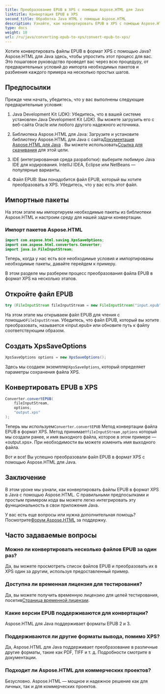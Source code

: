 ```yaml
---
title: Преобразование EPUB в XPS с помощью Aspose.HTML для Java
linktitle: Конвертация EPUB в XPS
second_title: Обработка Java HTML с помощью Aspose.HTML
description: Узнайте, как конвертировать EPUB в XPS с помощью Aspose.HTML для Java. Пошаговое руководство для бесшовного конвертирования EPUB в XPS. Попробуйте прямо сейчас!
type: docs
weight: 10
url: /ru/java/converting-epub-to-xps/convert-epub-to-xps/
---
```


Хотите конвертировать файлы EPUB в формат XPS с помощью Java? Aspose.HTML для Java здесь, чтобы упростить этот процесс для вас. Это пошаговое руководство проведет вас через всю процедуру, от предварительных условий до импорта необходимых пакетов и разбиения каждого примера на несколько простых шагов.

## Предпосылки

Прежде чем начать, убедитесь, что у вас выполнены следующие предварительные условия:

1. Java Development Kit (JDK): Убедитесь, что в вашей системе установлен Java Development Kit (JDK). Вы можете загрузить его с веб-сайта Oracle или любого другого надежного источника.

2. Библиотека Aspose.HTML для Java: Загрузите и установите библиотеку Aspose.HTML для Java с сайта[Документация Aspose.HTML для Java](https://reference.aspose.com/html/java/) . Вы можете использовать[Ссылка для скачивания](https://releases.aspose.com/html/java/) для этой цели.

3. IDE (интегрированная среда разработки): выберите любимую Java IDE для кодирования. IntelliJ IDEA, Eclipse или NetBeans — популярные варианты.

4. Файл EPUB: Вам понадобится файл EPUB, который вы хотите преобразовать в XPS. Убедитесь, что у вас есть этот файл.

## Импортные пакеты

На этом этапе мы импортируем необходимые пакеты из библиотеки Aspose.HTML и настроим среду для нашей задачи конвертации.

### Импорт пакетов Aspose.HTML

```java
import com.aspose.html.saving.XpsSaveOptions;
import com.aspose.html.converters.Converter;
import java.io.FileInputStream;
```

Теперь, когда у нас есть все необходимые условия и импортированы необходимые пакеты, давайте перейдем к примеру.

В этом разделе мы разберем процесс преобразования файла EPUB в формат XPS на несколько этапов.

## Откройте файл EPUB

```java
try (FileInputStream fileInputStream = new FileInputStream("input.epub")) {
```

 На этом этапе мы открываем файл EPUB для чтения с помощью`FileInputStream`. Убедитесь, что файл EPUB, который вы хотите преобразовать, называется «input.epub» или обновите путь к файлу соответствующим образом.

## Создать XpsSaveOptions

```java
XpsSaveOptions options = new XpsSaveOptions();
```

Здесь мы создаем экземпляр`XpsSaveOptions`, который определяет параметры сохранения файла XPS.

## Конвертировать EPUB в XPS

```java
Converter.convertEPUB(
    fileInputStream,
    options,
    "output.xps"
);
```

 Теперь мы используем`Converter.convertEPUB` Метод конвертации файла EPUB в формат XPS. Метод принимает`fileInputStream` ,`options` который мы создали ранее, и имя выходного файла, которое в этом примере — «output.xps». При необходимости вы можете изменить имя выходного файла.

Вот и все! Вы успешно преобразовали файл EPUB в формат XPS с помощью Aspose.HTML для Java.

## Заключение

В этом уроке мы узнали, как конвертировать файлы EPUB в формат XPS в Java с помощью Aspose.HTML. С правильными предпосылками и простым примером кода вы можете легко интегрировать эту функциональность в свои приложения Java.

 У вас есть еще вопросы или нужна дополнительная помощь? Посмотрите[Форум Aspose.HTML](https://forum.aspose.com/) за поддержку.

## Часто задаваемые вопросы

### Можно ли конвертировать несколько файлов EPUB за один раз?
Да, вы можете просмотреть список файлов EPUB и преобразовать их в XPS один за другим, используя предоставленный пример.

### Доступна ли временная лицензия для тестирования?
Да, вы можете получить временную лицензию для целей тестирования, посетив[Страница временной лицензии](https://purchase.aspose.com/temporary-license/).

### Какие версии EPUB поддерживаются для конвертации?
Aspose.HTML для Java поддерживает форматы EPUB 2 и 3.

### Поддерживаются ли другие форматы вывода, помимо XPS?
Да, Aspose.HTML для Java поддерживает преобразование в различные другие форматы, такие как PDF, TIFF и т. д. Подробности смотрите в документации.

### Подходит ли Aspose.HTML для коммерческих проектов?
Безусловно. Aspose.HTML — мощное и надежное решение как для личных, так и для коммерческих проектов.